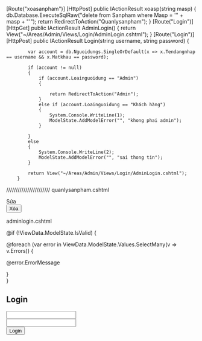 [Route("xoasanpham")]
        [HttpPost]
        public IActionResult xoasp(string masp)
        {
            db.Database.ExecuteSqlRaw("delete from Sanpham where Masp = '" + masp + "'");
            return RedirectToAction("Quanlysanpham");
        }
        [Route("Login")]
        [HttpGet]
        public IActionResult AdminLogin()
        {
            return View("~/Areas/Admin/Views/Login/AdminLogin.cshtml");
        }
        [Route("Login")]
        [HttpPost]
        public IActionResult Login(string username, string password)
        {

            var account = db.Nguoidungs.SingleOrDefault(x => x.Tendangnhap == username && x.Matkhau == password);

            if (account != null)
            {
                if (account.Loainguoidung == "Admin")
                {

                    return RedirectToAction("Admin");
                }
                else if (account.Loainguoidung == "Khách hàng")
                {
                    System.Console.WriteLine(1);
                    ModelState.AddModelError("", "khong phai admin");
                }

            }
            else
            {
                System.Console.WriteLine(2);
                ModelState.AddModelError("", "sai thong tin");
            }

            return View("~/Areas/Admin/Views/Login/AdminLogin.cshtml");
        }
///////////////////////
quanlysanpham.cshtml 

<td style="text-align: center">
                        <a class="btn btn-sm btn-edit" asp-action="Suasanpham" asp-route-masp="@item.Masp">Sửa</a>
                        <form asp-action="xoasp" asp-route-masp="@item.Masp" method="post">
                            <button type="submit" class="btn btn-sm btn-delete">Xóa</button>
                        </form>
                    </td>

adminlogin.cshtml

@if (!ViewData.ModelState.IsValid)
{
    <div class="alert alert-danger">
        @foreach (var error in ViewData.ModelState.Values.SelectMany(v => v.Errors))
        {
            <p>@error.ErrorMessage</p>
        }
    </div>
}
<div class="container">
    <h2>Login</h2>
    <form asp-action="Login" method="post">
        <div class="form-group">
            <label asp-for="username"></label>
            <input name="username" asp-for="username" class="form-control" />
            <span asp-validation-for="Username" class="text-danger"></span>
        </div>
        <div class="form-group">
            <label asp-for="Password"></label>
            <input name="password" asp-for="Matkhau" type="password" class="form-control" />
            <span asp-validation-for="Password" class="text-danger"></span>
        </div>
        <button type="submit" class="btn btn-primary">Login</button>
    </form>
</div>
<script src="~/js/site.js"></script>
